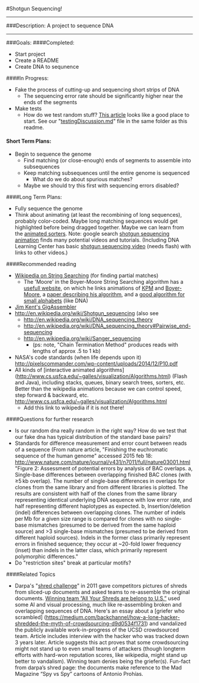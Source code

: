 #Shotgun Sequencing!

---
###Description:
A project to sequence DNA

---
###Goals:
####Completed:
* Start project
* Create a README
* Create DNA to sequnence

####In Progress:
* Fake the process of cutting-up and sequencing short strips of DNA
  * The sequencing error rate should be significantly higher near the ends of the segments
* Make tests
  *  How do we test random stuff? [This article](http://c2.com/cgi/wiki?UnitTestingRandomness) looks like a good place to start. See our "[testingDiscussion.md](http://github.com/extra-programming/shotgun/blob/master/testingDiscussion.md)" file in the same folder as this readme.

#### Short Term Plans:
* Begin to sequence the genome
  * Find matching (or close-enough) ends of segments to assemble into subsequences
  * Keep matching subsequences until the entire genome is sequenced
    * What do we do about spurious matches?
  * Maybe we should try this first with sequencing errors disabled?



####Long Term Plans:
* Fully sequence the genome
* Think about animating (at least the recombining of long sequences), probably color-coded. Maybe long matching sequences would get highlighted before being dragged together. Maybe we can learn from the [animated sorters](http://commons.wikimedia.org/wiki/Category:Animations_of_sort_algorithms). Note: google search [shotgun sequencing animation](http://www.google.com/search?client=safari&rls=en&q=shotgun+sequencing+animation&ie=UTF-8&oe=UTF-8) finds many potential videos and tutorials. (Including DNA Learning Center
has basic [shotgun sequencing video](http://www.dnalc.org/view/15537-Shotgun-sequencing-and-dealing-with-repeat-sections-3D-animation-with-basic-narration.html) (needs flash) with links to other videos.)

####Recommended reading
* [Wikipedia on String Searching](http://en.wikipedia.org/wiki/String_searching_algorithm) (for finding partial matches)
   * The 'Moore' in the Boyer-Moore String Searching algorithm has a [usefull website](http://www.cs.utexas.edu/users/moore/best-ideas/string-searching/index.html), on which he links animations of [KPM](http://www.cs.utexas.edu/users/moore/best-ideas/string-searching/kpm-example.html) and [Boyer-Moore](http://www.cs.utexas.edu/users/moore/best-ideas/string-searching/fstrpos-example.html), a [paper describing his algorithm](http://www.cs.utexas.edu/users/moore/publications/fstrpos.pdf), and a [good algorithm for small alphabets](http://www.cs.utexas.edu/users/moore/publications/sustik-moore.pdf) (like DNA)
* [Jim Kent's GigAssembler](http://www.ncbi.nlm.nih.gov/pmc/articles/PMC311095/)
* http://en.wikipedia.org/wiki/Shotgun_sequencing (also see 
   * http://en.wikipedia.org/wiki/DNA_sequencing_theory
   * http://en.wikipedia.org/wiki/DNA_sequencing_theory#Pairwise_end-sequencing
   * http://en.wikipedia.org/wiki/Sanger_sequencing 
     * (ps: note, "Chain Termination Method" produces reads with lengths of approx .5 to 1 kb)
* NASA's code standards (when life depends upon it) http://pixelscommander.com/wp-content/uploads/2014/12/P10.pdf
* All kinds of [interactive animated algorithms] (http://www.cs.usfca.edu/~galles/visualization/Algorithms.html) (Flash and Java), including stacks, queues, binary search trees, sorters, etc. Better than the wikipedia animations because we can control speed, step forward &amp; backward, etc.  http://www.cs.usfca.edu/~galles/visualization/Algorithms.html
  * Add this link to wikipedia if it is not there!

####Questions for further research
* Is our random dna really random in the right way? How do we test that our fake dna has typical distribution of the standard base pairs?
* Standards for difference measurement and error count between reads of a sequence (From nature article, "Finishing the euchromatic sequence of the human genome"
accessed 2015 feb 18:
http://www.nature.com/nature/journal/v431/n7011/full/nature03001.html
"Figure 2: Assessment of potential errors by analysis of BAC overlaps.
a, Single-base differences between overlapping finished BAC clones (with ≥5 kb overlap). The number of single-base differences in overlaps for clones from the same library and from different libraries is plotted. The results are consistent with half of the clones from the same library representing identical underlying DNA sequence with low error rate, and half representing different haplotypes as expected. b, Insertion/deletion (indel) differences between overlapping clones. The number of indels per Mb for a given size range is compared for clones with no single-base mismatches (presumed to be derived from the same haploid source) and >3 single-base mismatches (presumed to be derived from different haploid sources). Indels in the former class primarily represent errors in finished sequence; they occur at ~20-fold lower frequency (inset) than indels in the latter class, which primarily represent polymorphic differences."
* Do "restriction sites" break at particular motifs?

####Related Topics
* Darpa's "[shred challenge](http://archive.darpa.mil/shredderchallenge/)" in 2011 gave competitors pictures of shreds from sliced-up documents and asked teams to re-assemble the original documents. [Winning team ”All Your Shreds are belong to U.S.”](http://www.newscientist.com/blogs/onepercent/2011/12/darpas-shredder-challenge-has.html) used some AI and visual processing, much like re-assembling broken and overlapping sequences of DNA. Here's an essay about a [griefer who scrambled] (https://medium.com/backchannel/how-a-lone-hacker-shredded-the-myth-of-crowdsourcing-d9d0534f1731) and vandalized the publicly available work-in-progress of the UCSD crowdsourced team. Article includes interview with the hacker who was tracked down 3 years later. Article suggests this act proves that some crowdsourcing might not stand up to even small teams of attackers (though longterm efforts with hard-won reputation scores, like wikipedia, might stand up better to vandalism). Winning team denies being the griefer(s). Fun-fact from darpa’s shred page: the documents make reference to the Mad Magazine “Spy vs Spy” cartoons of Antonio Prohías.
